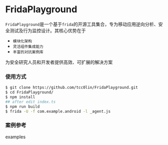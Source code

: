# FridaPlayground

`FridaPlayground`是一个基于`frida`的开源工具集合，专为移动应用逆向分析、安全测试及行为监控设计。其核心优势在于
- `模块化架构`
- `灵活组件集成能力`
- `丰富的对抗案例库`

为安全研究人员和开发者提供高效、可扩展的解决方案

### 使用方式

```sh
$ git clone https://github.com/tcc0lin/FridaPlayground.git
$ cd FridaPlayground/
$ npm install
## after edit index.ts
$ npm run build
$ frida -U -f com.example.android -l _agent.js
```

### 案例参考

examples